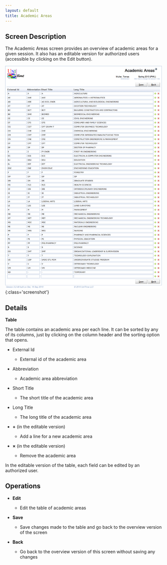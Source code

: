```yaml
---
layout: default
title: Academic Areas
---
```


## Screen Description

 The Academic Areas screen provides an overview of academic areas for a given session. It also has an editable version for authorized users (accessible by clicking on the Edit button).

![Academic Areas](images/academic-areas-1.png){:class='screenshot'}

## Details


 **Table**


 The table contains an academic area per each line. It can be sorted by any of its columns, just by clicking on the column header and the sorting option that opens.

* External Id
	* External id of the academic area

* Abbreviation
	* Academic area abbreviation

* Short Title
	* The short title of the academic area

* Long Title
	* The long title of the academic area

* **+** (in the editable version)
	* Add a line for a new academic area

* **×** (in the editable version)
	* Remove the academic area


 In the editable version of the table, each field can be edited by an authorized user.

## Operations

* **Edit**
	* Edit the table of academic areas

* **Save**
	* Save changes made to the table and go back to the overview version of the screen

* **Back**
	* Go back to the overview version of this screen without saving any changes
